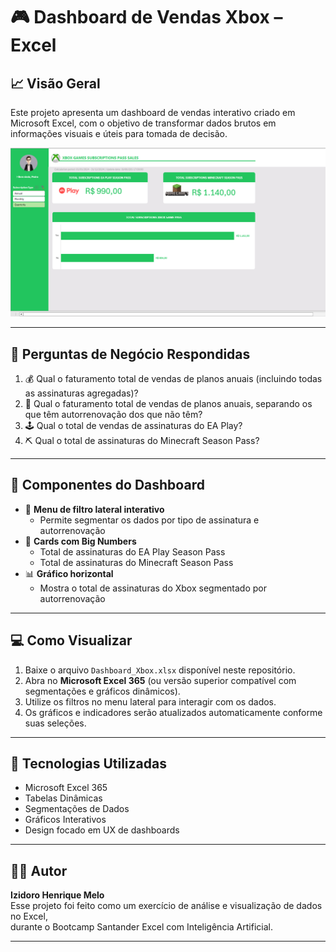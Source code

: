# 🎮 Dashboard de Vendas Xbox – Excel

## 📈 Visão Geral

Este projeto apresenta um dashboard de vendas interativo criado em Microsoft Excel, com o objetivo de transformar dados brutos em informações visuais e úteis para tomada de decisão.

![Dashboard Xbox Preview](./dashboard-preview.png)

---

## 🧠 Perguntas de Negócio Respondidas

1. 💰 Qual o faturamento total de vendas de planos anuais (incluindo todas as assinaturas agregadas)?
2. 🔁 Qual o faturamento total de vendas de planos anuais, separando os que têm autorrenovação dos que não têm?
3. 🕹️ Qual o total de vendas de assinaturas do EA Play?
4. ⛏️ Qual o total de assinaturas do Minecraft Season Pass?

---

## 🧩 Componentes do Dashboard

- 📌 **Menu de filtro lateral interativo**
  - Permite segmentar os dados por tipo de assinatura e autorrenovação
- 🔢 **Cards com Big Numbers**
  - Total de assinaturas do EA Play Season Pass
  - Total de assinaturas do Minecraft Season Pass
- 📊 **Gráfico horizontal**
  - Mostra o total de assinaturas do Xbox segmentado por autorrenovação

---

## 💻 Como Visualizar

1. Baixe o arquivo `Dashboard_Xbox.xlsx` disponível neste repositório.
2. Abra no **Microsoft Excel 365** (ou versão superior compatível com segmentações e gráficos dinâmicos).
3. Utilize os filtros no menu lateral para interagir com os dados.
4. Os gráficos e indicadores serão atualizados automaticamente conforme suas seleções.

---

## 📎 Tecnologias Utilizadas

- Microsoft Excel 365
- Tabelas Dinâmicas
- Segmentações de Dados
- Gráficos Interativos
- Design focado em UX de dashboards

---

## 🧑‍💻 Autor

**Izidoro Henrique Melo**  
Esse projeto foi feito como um exercício de análise e visualização de dados no Excel,  
durante o Bootcamp Santander Excel com Inteligência Artificial.

---
